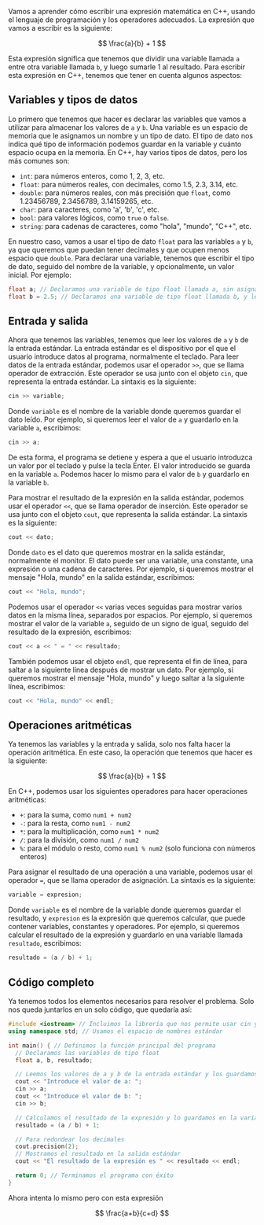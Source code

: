 Vamos a aprender cómo escribir una expresión matemática en C++, usando el lenguaje de programación y los operadores adecuados. La expresión que vamos a escribir es la siguiente:

$$
\frac{a}{b} + 1
$$

Esta expresión significa que tenemos que dividir una variable llamada `a` entre otra variable llamada `b`, y luego sumarle 1 al resultado. Para escribir esta expresión en C++, tenemos que tener en cuenta algunos aspectos:

## Variables y tipos de datos

Lo primero que tenemos que hacer es declarar las variables que vamos a utilizar para almacenar los valores de `a` y `b`. Una variable es un espacio de memoria que le asignamos un nombre y un tipo de dato. El tipo de dato nos indica qué tipo de información podemos guardar en la variable y cuánto espacio ocupa en la memoria. En C++, hay varios tipos de datos, pero los más comunes son:

- `int`: para números enteros, como 1, 2, 3, etc.
- `float`: para números reales, con decimales, como 1.5, 2.3, 3.14, etc.
- `double`: para números reales, con más precisión que `float`, como 1.23456789, 2.3456789, 3.14159265, etc.
- `char`: para caracteres, como 'a', 'b', 'c', etc.
- `bool`: para valores lógicos, como `true` o `false`.
- `string`: para cadenas de caracteres, como "hola", "mundo", "C++", etc.

En nuestro caso, vamos a usar el tipo de dato `float` para las variables `a` y `b`, ya que queremos que puedan tener decimales y que ocupen menos espacio que `double`. Para declarar una variable, tenemos que escribir el tipo de dato, seguido del nombre de la variable, y opcionalmente, un valor inicial. Por ejemplo:

```c++
float a; // Declaramos una variable de tipo float llamada a, sin asignarle ningún valor inicial
float b = 2.5; // Declaramos una variable de tipo float llamada b, y le asignamos el valor inicial 2.5
```

## Entrada y salida

Ahora que tenemos las variables, tenemos que leer los valores de `a` y `b` de la entrada estándar. La entrada estándar es el dispositivo por el que el usuario introduce datos al programa, normalmente el teclado. Para leer datos de la entrada estándar, podemos usar el operador `>>`, que se llama operador de extracción. Este operador se usa junto con el objeto `cin`, que representa la entrada estándar. La sintaxis es la siguiente:

```c++
cin >> variable;
```

Donde `variable` es el nombre de la variable donde queremos guardar el dato leído. Por ejemplo, si queremos leer el valor de `a` y guardarlo en la variable `a`, escribimos:

```c++
cin >> a;
```

De esta forma, el programa se detiene y espera a que el usuario introduzca un valor por el teclado y pulse la tecla Enter. El valor introducido se guarda en la variable `a`. Podemos hacer lo mismo para el valor de `b` y guardarlo en la variable `b`.

Para mostrar el resultado de la expresión en la salida estándar, podemos usar el operador `<<`, que se llama operador de inserción. Este operador se usa junto con el objeto `cout`, que representa la salida estándar. La sintaxis es la siguiente:

```c++
cout << dato;
```

Donde `dato` es el dato que queremos mostrar en la salida estándar, normalmente el monitor. El dato puede ser una variable, una constante, una expresión o una cadena de caracteres. Por ejemplo, si queremos mostrar el mensaje "Hola, mundo" en la salida estándar, escribimos:

```c++
cout << "Hola, mundo";
```

Podemos usar el operador `<<` varias veces seguidas para mostrar varios datos en la misma línea, separados por espacios. Por ejemplo, si queremos mostrar el valor de la variable `a`, seguido de un signo de igual, seguido del resultado de la expresión, escribimos:

```c++
cout << a << " = " << resultado;
```

También podemos usar el objeto `endl`, que representa el fin de línea, para saltar a la siguiente línea después de mostrar un dato. Por ejemplo, si queremos mostrar el mensaje "Hola, mundo" y luego saltar a la siguiente línea, escribimos:

```c++
cout << "Hola, mundo" << endl;
```

## Operaciones aritméticas

Ya tenemos las variables y la entrada y salida, solo nos falta hacer la operación aritmética. En este caso, la operación que tenemos que hacer es la siguiente:

$$
\frac{a}{b} + 1
$$

En C++, podemos usar los siguientes operadores para hacer operaciones aritméticas:

- `+`: para la suma, como `num1 + num2`
- `-`: para la resta, como `num1 - num2`
- `*`: para la multiplicación, como `num1 * num2`
- `/`: para la división, como `num1 / num2`
- `%`: para el módulo o resto, como `num1 % num2` (solo funciona con números enteros)

Para asignar el resultado de una operación a una variable, podemos usar el operador `=`, que se llama operador de asignación. La sintaxis es la siguiente:

```c++
variable = expresion;
```

Donde `variable` es el nombre de la variable donde queremos guardar el resultado, y `expresion` es la expresión que queremos calcular, que puede contener variables, constantes y operadores. Por ejemplo, si queremos calcular el resultado de la expresión y guardarlo en una variable llamada `resultado`, escribimos:

```c++
resultado = (a / b) + 1;
```

## Código completo

Ya tenemos todos los elementos necesarios para resolver el problema. Solo nos queda juntarlos en un solo código, que quedaría así:

```c++
#include <iostream> // Incluimos la librería que nos permite usar cin y cout
using namespace std; // Usamos el espacio de nombres estándar

int main() { // Definimos la función principal del programa
  // Declaramos las variables de tipo float
  float a, b, resultado;

  // Leemos los valores de a y b de la entrada estándar y los guardamos en las variables
  cout << "Introduce el valor de a: ";
  cin >> a;
  cout << "Introduce el valor de b: ";
  cin >> b;

  // Calculamos el resultado de la expresión y lo guardamos en la variable resultado
  resultado = (a / b) + 1;

  // Para redondear los decimales
  cout.precision(2); 
  // Mostramos el resultado en la salida estándar
  cout << "El resultado de la expresión es " << resultado << endl;

  return 0; // Terminamos el programa con éxito
}
```

Ahora intenta lo mismo pero con esta expresión

$$
\frac{a+b}{c+d}
$$